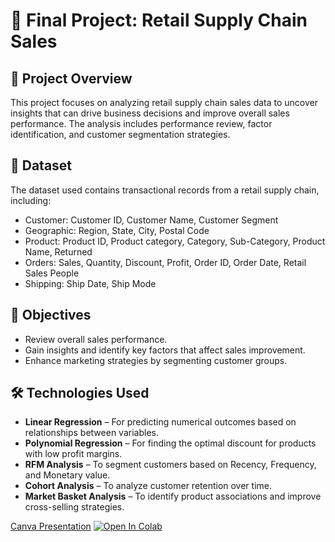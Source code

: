 # 🏁 Final Project: Retail Supply Chain Sales

## 📌 Project Overview

This project focuses on analyzing retail supply chain sales data to uncover insights that can drive business decisions and improve overall sales performance. The analysis includes performance review, factor identification, and customer segmentation strategies.

## 📁 Dataset

The dataset used contains transactional records from a retail supply chain, including:
- Customer: Customer ID, Customer Name, Customer Segment 
- Geographic: Region, State, City, Postal Code
- Product: Product ID, Product category, Category, Sub-Category, Product Name, Returned
- Orders: Sales, Quantity, Discount, Profit, Order ID, Order Date, Retail Sales People
- Shipping: Ship Date, Ship Mode

## 🎯 Objectives

- Review overall sales performance.
- Gain insights and identify key factors that affect sales improvement.
- Enhance marketing strategies by segmenting customer groups.

## 🛠️ Technologies Used

- **Linear Regression** – For predicting numerical outcomes based on relationships between variables.  
- **Polynomial Regression** – For finding the optimal discount for products with low profit margins.  
- **RFM Analysis** – To segment customers based on Recency, Frequency, and Monetary value.  
- **Cohort Analysis** – To analyze customer retention over time.  
- **Market Basket Analysis** – To identify product associations and improve cross-selling strategies.  


[Canva Presentation](https://www.canva.com/design/DAGfPHg75vk/S9hU2SG9oLF7YqpG0R6R0A/edit?utm_content=DAGfPHg75vk&utm_campaign=designshare&utm_medium=link2&utm_source=sharebutton)
[![Open In Colab](https://colab.research.google.com/assets/colab-badge.svg)](https://colab.research.google.com/github/<username>/<repo>/blob/<branch>/<notebook>.ipynb)
  

